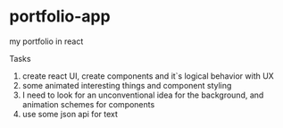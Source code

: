 # portfolio-app
my portfolio in react

Tasks
1) create react UI, create components and it`s logical behavior with UX
2) some animated interesting things and component styling
3) I need to look for an unconventional idea for the background, and animation schemes for components 
4) use some json api for text
